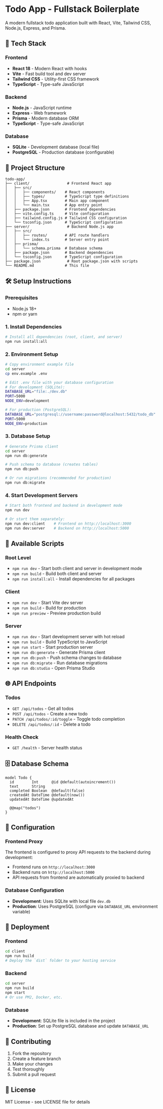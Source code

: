 # Todo App - Fullstack Boilerplate

A modern fullstack todo application built with React, Vite, Tailwind CSS, Node.js, Express, and Prisma.

## 🚀 Tech Stack

### Frontend
- **React 18** - Modern React with hooks
- **Vite** - Fast build tool and dev server
- **Tailwind CSS** - Utility-first CSS framework
- **TypeScript** - Type-safe JavaScript

### Backend
- **Node.js** - JavaScript runtime
- **Express** - Web framework
- **Prisma** - Modern database ORM
- **TypeScript** - Type-safe JavaScript

### Database
- **SQLite** - Development database (local file)
- **PostgreSQL** - Production database (configurable)

## 📁 Project Structure

```
todo-app/
├── client/                 # Frontend React app
│   ├── src/
│   │   ├── components/    # React components
│   │   ├── types/         # TypeScript type definitions
│   │   ├── App.tsx        # Main app component
│   │   └── main.tsx       # App entry point
│   ├── package.json       # Frontend dependencies
│   ├── vite.config.ts     # Vite configuration
│   ├── tailwind.config.js # Tailwind CSS configuration
│   └── tsconfig.json      # TypeScript configuration
├── server/                 # Backend Node.js app
│   ├── src/
│   │   ├── routes/        # API route handlers
│   │   └── index.ts       # Server entry point
│   ├── prisma/
│   │   └── schema.prisma  # Database schema
│   ├── package.json       # Backend dependencies
│   └── tsconfig.json      # TypeScript configuration
├── package.json            # Root package.json with scripts
└── README.md              # This file
```

## 🛠️ Setup Instructions

### Prerequisites
- Node.js 18+ 
- npm or yarn

### 1. Install Dependencies
```bash
# Install all dependencies (root, client, and server)
npm run install:all
```

### 2. Environment Setup
```bash
# Copy environment example file
cd server
cp env.example .env

# Edit .env file with your database configuration
# For development (SQLite):
DATABASE_URL="file:./dev.db"
PORT=5000
NODE_ENV=development

# For production (PostgreSQL):
DATABASE_URL="postgresql://username:password@localhost:5432/todo_db"
PORT=5000
NODE_ENV=production
```

### 3. Database Setup
```bash
# Generate Prisma client
cd server
npm run db:generate

# Push schema to database (creates tables)
npm run db:push

# Or run migrations (recommended for production)
npm run db:migrate
```

### 4. Start Development Servers
```bash
# Start both frontend and backend in development mode
npm run dev

# Or start them separately:
npm run dev:client    # Frontend on http://localhost:3000
npm run dev:server    # Backend on http://localhost:5000
```

## 📱 Available Scripts

### Root Level
- `npm run dev` - Start both client and server in development mode
- `npm run build` - Build both client and server
- `npm run install:all` - Install dependencies for all packages

### Client
- `npm run dev` - Start Vite dev server
- `npm run build` - Build for production
- `npm run preview` - Preview production build

### Server
- `npm run dev` - Start development server with hot reload
- `npm run build` - Build TypeScript to JavaScript
- `npm run start` - Start production server
- `npm run db:generate` - Generate Prisma client
- `npm run db:push` - Push schema changes to database
- `npm run db:migrate` - Run database migrations
- `npm run db:studio` - Open Prisma Studio

## 🌐 API Endpoints

### Todos
- `GET /api/todos` - Get all todos
- `POST /api/todos` - Create a new todo
- `PATCH /api/todos/:id/toggle` - Toggle todo completion
- `DELETE /api/todos/:id` - Delete a todo

### Health Check
- `GET /health` - Server health status

## 🗄️ Database Schema

```prisma
model Todo {
  id        Int      @id @default(autoincrement())
  text      String
  completed Boolean  @default(false)
  createdAt DateTime @default(now())
  updatedAt DateTime @updatedAt

  @@map("todos")
}
```

## 🔧 Configuration

### Frontend Proxy
The frontend is configured to proxy API requests to the backend during development:
- Frontend runs on `http://localhost:3000`
- Backend runs on `http://localhost:5000`
- API requests from frontend are automatically proxied to backend

### Database Configuration
- **Development**: Uses SQLite with local file `dev.db`
- **Production**: Uses PostgreSQL (configure via `DATABASE_URL` environment variable)

## 🚀 Deployment

### Frontend
```bash
cd client
npm run build
# Deploy the `dist` folder to your hosting service
```

### Backend
```bash
cd server
npm run build
npm start
# Or use PM2, Docker, etc.
```

### Database
- **Development**: SQLite file is included in the project
- **Production**: Set up PostgreSQL database and update `DATABASE_URL`

## 🤝 Contributing

1. Fork the repository
2. Create a feature branch
3. Make your changes
4. Test thoroughly
5. Submit a pull request

## 📄 License

MIT License - see LICENSE file for details
